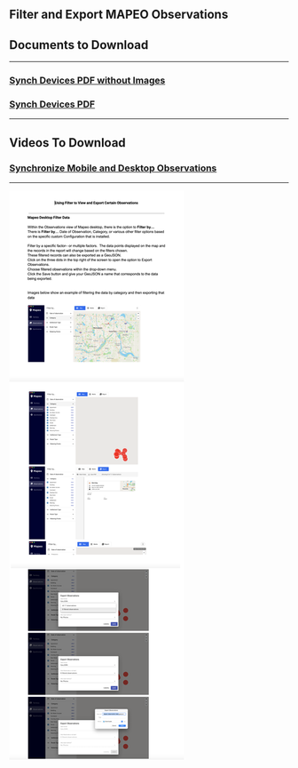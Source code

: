 ## Filter and Export MAPEO Observations
## Documents to Download

---

### [Synch Devices PDF without Images](docsPDF/FilterExport.pdf)

### [Synch Devices PDF](docsPDF/FilterExportIMG.pdf)

---

## Videos To Download

### [Synchronize Mobile and Desktop Observations](videos/FilterExport.mov)

---
![SyncDevices](images/Filter.png)